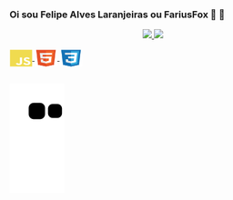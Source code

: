 ### Oi sou Felipe Alves Laranjeiras ou FariusFox 🦊 👋

<!--
- 🔭 Hoje estudo Front-End.
- 🌱 Tecnologia em destaque JavaScript, HTML, CSS.
- 📫 Contato: felipe.laranjeiras1998@gmail.com
- 😄 Pronouns: Ele/Dele
-->
<div align="center">
  <a href="https://github.com/felipefarius">
  <img height="180em" src="https://github-readme-stats.vercel.app/api?username=felipefarius&show_icons=true&theme=dracula&include_all_commits=true&count_private=true"/>
  <img height="180em" src="https://github-readme-stats.vercel.app/api/top-langs/?username=felipefarius&layout=compact&langs_count=7&theme=dracula"/>
</div>

<div style="display: inline_block"><br>
  <img align="center" alt="Fox-Js" height="30" width="40" src="https://raw.githubusercontent.com/devicons/devicon/master/icons/javascript/javascript-plain.svg">
  <img align="center" alt="Fox-HTML" height="30" width="40" src="https://raw.githubusercontent.com/devicons/devicon/master/icons/html5/html5-original.svg">
  <img align="center" alt="Fox-CSS" height="30" width="40" src="https://raw.githubusercontent.com/devicons/devicon/master/icons/css3/css3-original.svg">
  
  ##
  <div>
    
  ![Snake animation](https://github.com/rafaballerini/rafaballerini/blob/output/github-contribution-grid-snake.svg)
    
</div>

